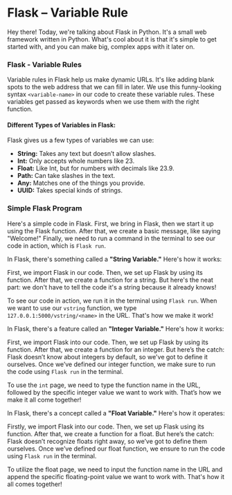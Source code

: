 # Flask – Variable Rule

Hey there! Today, we're talking about Flask in Python. It's a small web framework written in Python. What's cool about it is that it's simple to get started with, and you can make big, complex apps with it later on.

### Flask - Variable Rules

Variable rules in Flask help us make dynamic URLs. It's like adding blank spots to the web address that we can fill in later.
We use this funny-looking syntax `<variable-name>` in our code to create these variable rules.
These variables get passed as keywords when we use them with the right function.

#### Different Types of Variables in Flask:

Flask gives us a few types of variables we can use:

- **String:** Takes any text but doesn’t allow slashes.
- **Int:** Only accepts whole numbers like 23.
- **Float:** Like Int, but for numbers with decimals like 23.9.
- **Path:** Can take slashes in the text.
- **Any:** Matches one of the things you provide.
- **UUID:** Takes special kinds of strings.

### Simple Flask Program

Here's a simple code in Flask. First, we bring in Flask, then we start it up using the Flask function. After that, we create a basic message, like saying "Welcome!" Finally, we need to run a command in the terminal to see our code in action, which is `Flask run`.



In Flask, there's something called a **"String Variable."** Here's how it works:

First, we import Flask in our code. Then, we set up Flask by using its function. After that, we create a function for a string. But here's the neat part: we don't have to tell the code it's a string because it already knows!

To see our code in action, we run it in the terminal using `Flask run`. When we want to use our `vstring` function, we type `127.0.0.1:5000/vstring/<name>` in the URL. That's how we make it work!


In Flask, there's a feature called an **"Integer Variable."** Here's how it works:

First, we import Flask into our code. Then, we set up Flask by using its function. After that, we create a function for an integer. But here’s the catch: Flask doesn’t know about integers by default, so we've got to define it ourselves. Once we’ve defined our integer function, we make sure to run the code using `Flask run` in the terminal.

To use the `int` page, we need to type the function name in the URL, followed by the specific integer value we want to work with. That’s how we make it all come together!



In Flask, there's a concept called a **"Float Variable."** Here's how it operates:

Firstly, we import Flask into our code. Then, we set up Flask using its function. After that, we create a function for a float. But here’s the catch: Flask doesn’t recognize floats right away, so we’ve got to define them ourselves. Once we’ve defined our float function, we ensure to run the code using `Flask run` in the terminal.

To utilize the float page, we need to input the function name in the URL and append the specific floating-point value we want to work with. That's how it all comes together!

